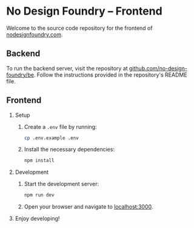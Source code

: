 # No Design Foundry – Frontend

Welcome to the source code repository for the frontend of [nodesignfoundry.com](https://www.nodesignfoundry.com).

## Backend

To run the backend server, visit the repository at [github.com/no-design-foundry/be](https://github.com/no-design-foundry/be). Follow the instructions provided in the repository's README file.

## Frontend

1. Setup

    1. Create a `.env` file by running:
        ```sh
        cp .env.example .env
    1. Install the necessary dependencies:
        ```sh
        npm install
        ```
1. Development
    1. Start the development server:
        ```sh
        npm run dev
        ```
    1. Open your browser and navigate to [localhost:3000](localhost:3000).
1. Enjoy developing!


